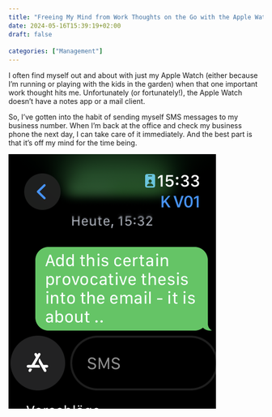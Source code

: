 ```yaml
---
title: "Freeing My Mind from Work Thoughts on the Go with the Apple Watch"
date: 2024-05-16T15:39:19+02:00
draft: false

categories: ["Management"]
---
```


I often find myself out and about with just my Apple Watch (either because I’m running or playing with the kids in the garden) when that one important work thought hits me. Unfortunately (or fortunately!), the Apple Watch doesn’t have a notes app or a mail client.

So, I’ve gotten into the habit of sending myself SMS messages to my business number. When I’m back at the office and check my business phone the next day, I can take care of it immediately. And the best part is that it’s off my mind for the time being.

![](watch.png)
